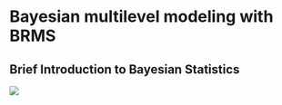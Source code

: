 Bayesian multilevel modeling with BRMS
================

## Brief Introduction to Bayesian Statistics

![](%22https://github.com/adowneywall/Tutorials/blob/master/img/bayesianDistributions.jpg%22)

###

